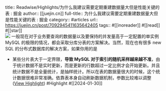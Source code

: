 title:: Readwise/Highlights/为什么我建议需要定期重建数据量大但是性能关键的表 : 掘金
author:: [[juejin.cn]]
full-title:: 为什么我建议需要定期重建数据量大但是性能关键的表 : 掘金
category:: #articles
url:: https://juejin.cn/post/7092945411635642405
tags:: #[[inoreader]] #[[read]] #[[star]]  
![](https://readwise-assets.s3.amazonaws.com/static/images/article2.74d541386bbf.png)
一般现在对于业务要查询的数据量以及要保持的并发量高于一定配置的单实例 MySQL 的极限的情况，都会采取分库分表的方案解决。当然，现在也有很多 new SQL 的分布式数据库的解决方案，如果你用的是
- 某些分片表大于一定界限，**导致 MySQL 对于索引的随机采样越来越不准**，由于统计数据不是实时更新，而是更新的行数超过一定比例才会开始更新。并且统计数据不是全量统计，是抽样统计。所以在表的数据量很大的时候，这个统计数据很难非常准确。依靠表本身自动刷新数据机制，参数比较难以调整 ([View Highlight](https://read.readwise.io/read/01hncczvrd7k83fhm7na0ex158)) #Highlight #[[2024-01-30]]